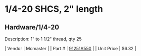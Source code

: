 # 1/4-20 SHCS, 2" length
## Hardware/1/4-20
Description: 	1" to 1 1/2" thread, qty 25 

| Vendor | Mcmaster | 
| Part # | [91251A550](http://www.mcmaster.com/) | 
| Unit Price | $6.32 | 
